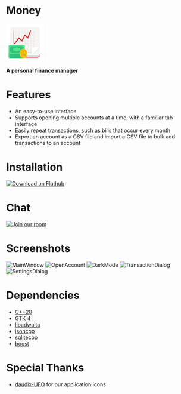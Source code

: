 # Money
<img src="src/resources/org.nickvision.money.svg" width="100" height="100"/>

 **A personal finance manager**

# Features
- An easy-to-use interface
- Supports opening multiple accounts at a time, with a familiar tab interface
- Easily repeat transactions, such as bills that occur every month
- Export an account as a CSV file and import a CSV file to bulk add transactions to an account

# Installation
<a href='https://beta.flathub.org/apps/details/org.nickvision.money'><img width='140' alt='Download on Flathub' src='https://flathub.org/assets/badges/flathub-badge-en.png'/></a>

# Chat
<a href='https://matrix.to/#/#nickvision:matrix.org'><img width='140' alt='Join our room' src='https://user-images.githubusercontent.com/17648453/196094077-c896527d-af6d-4b43-a5d8-e34a00ffd8f6.png'/></a>

# Screenshots
![MainWindow](https://user-images.githubusercontent.com/17648453/198850728-c9131275-3093-41b4-a6e4-f831e6ef8223.png)
![OpenAccount](https://user-images.githubusercontent.com/17648453/198850730-9abbf78d-beaf-4c49-a560-7c88d63c6bea.png)
![DarkMode](https://user-images.githubusercontent.com/17648453/198850732-48228e49-24ee-4612-a530-29512dd6901d.png)
![TransactionDialog](https://user-images.githubusercontent.com/17648453/198850736-b9036208-9bc9-4ed1-8704-ac902e03ef91.png)
![SettingsDialog](https://user-images.githubusercontent.com/17648453/198850738-deaa280c-5484-4835-912e-926977491a3e.png)

# Dependencies
- [C++20](https://en.cppreference.com/w/cpp/20)
- [GTK 4](https://www.gtk.org/)
- [libadwaita](https://gnome.pages.gitlab.gnome.org/libadwaita/)
- [jsoncpp](https://github.com/open-source-parsers/jsoncpp)
- [sqlitecpp](https://github.com/SRombauts/SQLiteCpp)
- [boost](https://www.boost.org/)

# Special Thanks
- [daudix-UFO](https://github.com/daudix-UFO) for our application icons

